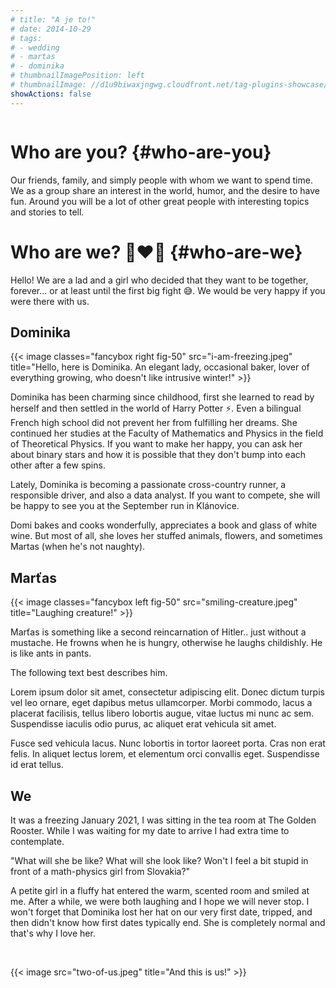 ```yaml
---
# title: "A je to!"
# date: 2014-10-29
# tags:
# - wedding
# - martas
# - dominika
# thumbnailImagePosition: left
# thumbnailImage: //d1u9biwaxjngwg.cloudfront.net/tag-plugins-showcase/car-6-140.jpg
showActions: false
---
```


<!-- {{< toc >}} -->

<!-- <br/> -->
<p style="margin: 0px; line-height: 0px"> &nbsp; </p>

# Who are you? {#who-are-you}
Our friends, family, and simply people with whom we want to spend time. We as a group share an interest in the world, humor, and the desire to have fun. Around you will be a lot of other great people with interesting topics and stories to tell.

# Who are we? 👩‍❤️‍👨 {#who-are-we}

Hello! We are a lad and a girl who decided that they want to be together, forever... or at least until the first big fight 😅. We would be very happy if you were there with us.

## Dominika

{{< image classes="fancybox right fig-50" src="i-am-freezing.jpeg" title="Hello, here is Dominika. An elegant lady, occasional baker, lover of everything growing, who doesn't like intrusive winter!" >}}

Dominika has been charming since childhood, first she learned to read by herself and then settled in the world of Harry Potter ⚡️. Even a bilingual French high school did not prevent her from fulfilling her dreams. She continued her studies at the Faculty of Mathematics and Physics in the field of Theoretical Physics. If you want to make her happy, you can ask her about binary stars and how it is possible that they don't bump into each other after a few spins.

Lately, Dominika is becoming a passionate cross-country runner, a responsible driver, and also a data analyst. If you want to compete, she will be happy to see you at the September run in Klánovice.

Domi bakes and cooks wonderfully, appreciates a book and glass of white wine. But most of all, she loves her stuffed animals, flowers, and sometimes Martas (when he's not naughty).

## Marťas

{{< image classes="fancybox left fig-50" src="smiling-creature.jpeg" title="Laughing creature!" >}}

Marťas is something like a second reincarnation of Hitler.. just without a mustache. He frowns when he is hungry, otherwise he laughs childishly. He is like ants in pants.

The following text best describes him.

Lorem ipsum dolor sit amet, consectetur adipiscing elit. Donec dictum turpis vel leo ornare, eget dapibus metus ullamcorper. Morbi commodo, lacus a placerat facilisis, tellus libero lobortis augue, vitae luctus mi nunc ac sem. Suspendisse iaculis odio purus, ac aliquet erat vehicula sit amet. 

Fusce sed vehicula lacus. Nunc lobortis in tortor laoreet porta. Cras non erat felis. In aliquet lectus lorem, et elementum orci convallis eget. Suspendisse id erat tellus. 


## We

It was a freezing January 2021, I was sitting in the tea room at The Golden Rooster. While I was waiting for my date to arrive I had extra time to contemplate.

"What will she be like? What will she look like? Won't I feel a bit stupid in front of a math-physics girl from Slovakia?"

A petite girl in a fluffy hat entered the warm, scented room and smiled at me. After a while, we were both laughing and I hope we will never stop. I won't forget that Dominika lost her hat on our very first date, tripped, and then didn't know how first dates typically end. She is completely normal and that's why I love her.

<p style="margin: 0px; "> &nbsp; </p>

{{< image src="two-of-us.jpeg" title="And this is us!" >}}

<p style="margin: 0px; "> &nbsp; </p>
